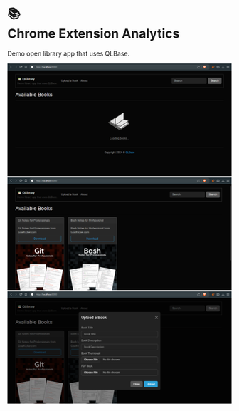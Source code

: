 <p align="center">
    <h1>📚<br/>Chrome Extension Analytics</h1>
</p>

Demo open library app that uses QLBase.

<p align="center">
    <img src="screenshots/screenshot_1.png" />
    <img src="screenshots/screenshot_2.png" />
    <img src="screenshots/screenshot_3.png" />
</p>
